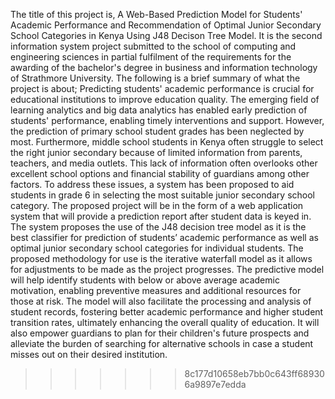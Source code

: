 The title of this project is, A Web-Based Prediction Model for Students' Academic Performance and Recommendation of Optimal Junior Secondary School Categories in Kenya Using J48 Decison Tree Model. It is the second information system project submitted to the school of computing and engineering sciences in partial fulfilment of the requirements for the awarding of the bachelor's degree in business and information technology of Strathmore University.
The following is a brief summary of what the project is about;
Predicting students' academic performance is crucial for educational institutions to improve education quality. The emerging field of learning analytics and big data analytics has enabled early prediction of students' performance, enabling timely interventions and support. However, the prediction of primary school student grades has been neglected by most. Furthermore, middle school students in Kenya often struggle to select the right junior secondary because of limited information from parents, teachers, and media outlets. This lack of information often overlooks other excellent school options and financial stability of guardians among other factors. To address these issues, a system has been proposed to aid students in grade 6 in selecting the most suitable junior secondary school category. The proposed project will be in the form of a web application system that will provide a prediction report after student data is keyed in. The system proposes the use of the J48 decision tree model as it is the best classifier for prediction of students’ academic performance as well as optimal junior secondary school categories for individual students. The proposed methodology for use is the iterative waterfall model as it allows for adjustments to be made as the project progresses. The predictive model will help identify students with below or above average academic motivation, enabling preventive measures and additional resources for those at risk. The model will also facilitate the processing and analysis of student records, fostering better academic performance and higher student transition rates, ultimately enhancing the overall quality of education. It will also empower guardians to plan for their children's future prospects and alleviate the burden of searching for alternative schools in case a student misses out on their desired institution.
>>>>>>> 8c177d10658eb7bb0c643ff689306a9897e7edda
